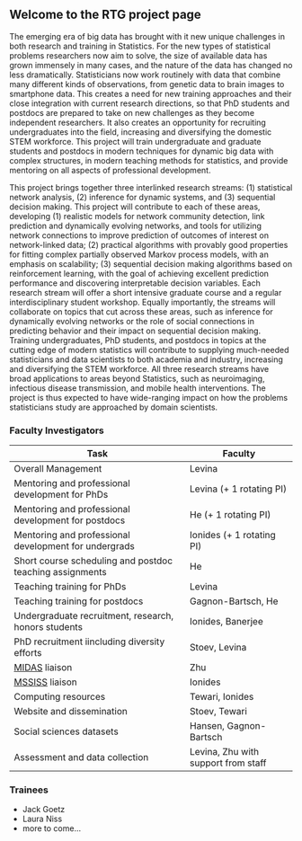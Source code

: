 ## Welcome to the RTG project page

The emerging era of big data has brought with it new unique challenges in both research and training in Statistics. For the new types of statistical problems researchers now aim to solve, the size of available data has grown immensely in many cases, and the nature of the data has changed no less dramatically. Statisticians now work routinely with data that combine many different kinds of observations, from genetic data to brain images to smartphone data. This creates a need for new training approaches and their close integration with current research directions, so that PhD students and postdocs are prepared to take on new challenges as they become independent researchers. It also creates an opportunity for recruiting undergraduates into the field, increasing and diversifying the domestic STEM workforce. This project will train undergraduate and graduate students and postdocs in modern techniques for dynamic big data with complex structures, in modern teaching methods for statistics, and provide mentoring on all aspects of professional development. 

This project brings together three interlinked research streams: (1) statistical network analysis, (2) inference for dynamic systems, and (3) sequential decision making. This project will contribute to each of these areas, developing (1) realistic models for network community detection, link prediction and dynamically evolving networks, and tools for utilizing network connections to improve prediction of outcomes of interest on network-linked data; (2) practical algorithms with provably good properties for fitting complex partially observed Markov process models, with an emphasis on scalability; (3) sequential decision making algorithms based on reinforcement learning, with the goal of achieving excellent prediction performance and discovering interpretable decision variables. Each research stream will offer a short intensive graduate course and a regular interdisciplinary student workshop. Equally importantly, the streams will collaborate on topics that cut across these areas, such as inference for dynamically evolving networks or the role of social connections in predicting behavior and their impact on sequential decision making. Training undergraduates, PhD students, and postdocs in topics at the cutting edge of modern statistics will contribute to supplying much-needed statisticians and data scientists to both academia and industry, increasing and diversifying the STEM workforce. All three research streams have broad applications to areas beyond Statistics, such as neuroimaging, infectious disease transmission, and mobile health interventions. The project is thus expected to have wide-ranging impact on how the problems statisticians study are approached by domain scientists.

### Faculty Investigators

Task | Faculty
-----|-----
Overall Management | Levina
Mentoring and professional development for PhDs | Levina (+ 1 rotating PI)
Mentoring and professional development for postdocs | He (+ 1 rotating PI)
Mentoring and professional development for undergrads | Ionides (+ 1 rotating PI)
Short course scheduling and postdoc teaching assignments | He
Teaching training for PhDs | Levina
Teaching training for postdocs | Gagnon-Bartsch, He
Undergraduate recruitment, research, honors students | Ionides, Banerjee
PhD recruitment iincluding diversity efforts | Stoev, Levina
[MIDAS](https://midas.umich.edu) liaison | Zhu
[MSSISS](https://sites.lsa.umich.edu/mssiss/) liaison | Ionides
Computing resources | Tewari, Ionides
Website and dissemination | Stoev, Tewari
Social sciences datasets | Hansen, Gagnon-Bartsch
Assessment and data collection | Levina, Zhu with support from staff


### Trainees

- Jack Goetz
- Laura Niss
- more to come...
